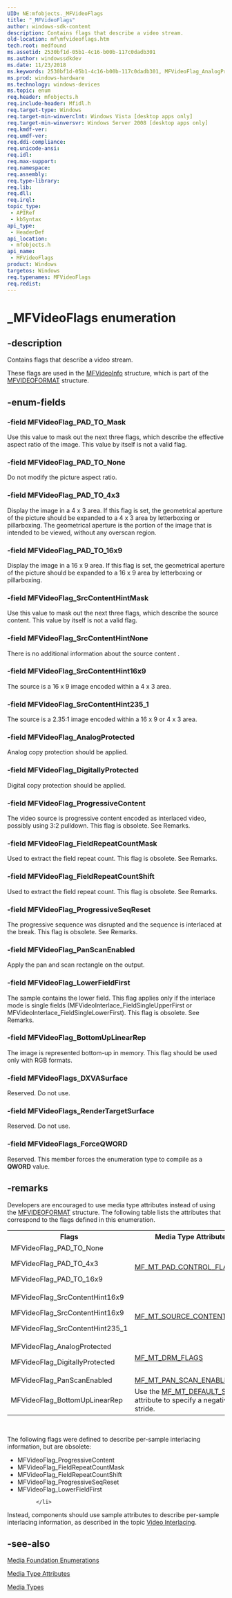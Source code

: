 ```yaml
---
UID: NE:mfobjects._MFVideoFlags
title: "_MFVideoFlags"
author: windows-sdk-content
description: Contains flags that describe a video stream.
old-location: mf\mfvideoflags.htm
tech.root: medfound
ms.assetid: 2530bf1d-05b1-4c16-b00b-117c0dadb301
ms.author: windowssdkdev
ms.date: 11/23/2018
ms.keywords: 2530bf1d-05b1-4c16-b00b-117c0dadb301, MFVideoFlag_AnalogProtected, MFVideoFlag_BottomUpLinearRep, MFVideoFlag_DigitallyProtected, MFVideoFlag_FieldRepeatCountMask, MFVideoFlag_FieldRepeatCountShift, MFVideoFlag_LowerFieldFirst, MFVideoFlag_PAD_TO_16x9, MFVideoFlag_PAD_TO_4x3, MFVideoFlag_PAD_TO_Mask, MFVideoFlag_PAD_TO_None, MFVideoFlag_PanScanEnabled, MFVideoFlag_ProgressiveContent, MFVideoFlag_ProgressiveSeqReset, MFVideoFlag_SrcContentHint16x9, MFVideoFlag_SrcContentHint235_1, MFVideoFlag_SrcContentHintMask, MFVideoFlag_SrcContentHintNone, MFVideoFlags, MFVideoFlags enumeration [Media Foundation], MFVideoFlags_DXVASurface, MFVideoFlags_ForceQWORD, MFVideoFlags_RenderTargetSurface, _MFVideoFlags, mf.mfvideoflags, mfobjects/MFVideoFlag_AnalogProtected, mfobjects/MFVideoFlag_BottomUpLinearRep, mfobjects/MFVideoFlag_DigitallyProtected, mfobjects/MFVideoFlag_FieldRepeatCountMask, mfobjects/MFVideoFlag_FieldRepeatCountShift, mfobjects/MFVideoFlag_LowerFieldFirst, mfobjects/MFVideoFlag_PAD_TO_16x9, mfobjects/MFVideoFlag_PAD_TO_4x3, mfobjects/MFVideoFlag_PAD_TO_Mask, mfobjects/MFVideoFlag_PAD_TO_None, mfobjects/MFVideoFlag_PanScanEnabled, mfobjects/MFVideoFlag_ProgressiveContent, mfobjects/MFVideoFlag_ProgressiveSeqReset, mfobjects/MFVideoFlag_SrcContentHint16x9, mfobjects/MFVideoFlag_SrcContentHint235_1, mfobjects/MFVideoFlag_SrcContentHintMask, mfobjects/MFVideoFlag_SrcContentHintNone, mfobjects/MFVideoFlags, mfobjects/MFVideoFlags_DXVASurface, mfobjects/MFVideoFlags_ForceQWORD, mfobjects/MFVideoFlags_RenderTargetSurface
ms.prod: windows-hardware
ms.technology: windows-devices
ms.topic: enum
req.header: mfobjects.h
req.include-header: Mfidl.h
req.target-type: Windows
req.target-min-winverclnt: Windows Vista [desktop apps only]
req.target-min-winversvr: Windows Server 2008 [desktop apps only]
req.kmdf-ver: 
req.umdf-ver: 
req.ddi-compliance: 
req.unicode-ansi: 
req.idl: 
req.max-support: 
req.namespace: 
req.assembly: 
req.type-library: 
req.lib: 
req.dll: 
req.irql: 
topic_type:
 - APIRef
 - kbSyntax
api_type:
 - HeaderDef
api_location:
 - mfobjects.h
api_name:
 - MFVideoFlags
product: Windows
targetos: Windows
req.typenames: MFVideoFlags
req.redist: 
---
```


# _MFVideoFlags enumeration


## -description


Contains flags that describe a video stream.

These flags are used in the <a href="https://msdn.microsoft.com/746fd84f-58f8-42ab-bcf7-8fd18dcd02af">MFVideoInfo</a> structure, which is part of the <a href="https://msdn.microsoft.com/7fbc4a35-117c-4f0c-9e9b-ff44e30a1618">MFVIDEOFORMAT</a> structure.


## -enum-fields




### -field MFVideoFlag_PAD_TO_Mask

Use this value to mask out the next three flags, which describe the effective aspect ratio of the image. This value by itself is not a valid flag.


### -field MFVideoFlag_PAD_TO_None

Do not modify the picture aspect ratio.


### -field MFVideoFlag_PAD_TO_4x3

Display the image in a 4 x 3 area. If this flag is set, the geometrical aperture of the picture should be expanded to a 4 x 3 area by letterboxing or pillarboxing. The geometrical aperture is the portion of the image that is intended to be viewed, without any overscan region.


### -field MFVideoFlag_PAD_TO_16x9

Display the image in a 16 x 9 area. If this flag is set, the geometrical aperture of the picture should be expanded to a 16 x 9 area by letterboxing or pillarboxing.


### -field MFVideoFlag_SrcContentHintMask

Use this value to mask out the next three flags, which describe the source content. This value by itself is not a valid flag.


### -field MFVideoFlag_SrcContentHintNone

There is no additional information about the source content .


### -field MFVideoFlag_SrcContentHint16x9

The source is a 16 x 9 image encoded within a 4 x 3 area.


### -field MFVideoFlag_SrcContentHint235_1

The source is a 2.35:1 image encoded within a 16 x 9 or 4 x 3 area.


### -field MFVideoFlag_AnalogProtected

Analog copy protection should be applied.


### -field MFVideoFlag_DigitallyProtected

Digital copy protection should be applied.


### -field MFVideoFlag_ProgressiveContent

The video source is progressive content encoded as interlaced video, possibly using 3:2 pulldown. This flag is obsolete. See Remarks.


### -field MFVideoFlag_FieldRepeatCountMask

Used to extract the field repeat count. This flag is obsolete. See Remarks.


### -field MFVideoFlag_FieldRepeatCountShift

Used to extract the field repeat count. This flag is obsolete. See Remarks.


### -field MFVideoFlag_ProgressiveSeqReset

The progressive sequence was disrupted and the sequence is interlaced at the break. This flag is obsolete. See Remarks.


### -field MFVideoFlag_PanScanEnabled

Apply the pan and scan rectangle on the output.


### -field MFVideoFlag_LowerFieldFirst

The sample contains the lower field. This flag applies only if the interlace mode is single fields (MFVideoInterlace_FieldSingleUpperFirst or MFVideoInterlace_FieldSingleLowerFirst). This flag is obsolete. See Remarks.


### -field MFVideoFlag_BottomUpLinearRep

The image is represented bottom-up in memory. This flag should be used only with RGB formats.


### -field MFVideoFlags_DXVASurface

Reserved. Do not use.


### -field MFVideoFlags_RenderTargetSurface

Reserved. Do not use.


### -field MFVideoFlags_ForceQWORD

Reserved. This member forces the enumeration type to compile as a <b>QWORD</b> value.


## -remarks



Developers are encouraged to use media type attributes instead of using the <a href="https://msdn.microsoft.com/7fbc4a35-117c-4f0c-9e9b-ff44e30a1618">MFVIDEOFORMAT</a> structure. The following table lists the attributes that correspond to the flags defined in this enumeration.

<table>
<tr>
<th>Flags</th>
<th>Media Type Attribute</th>
</tr>
<tr>
<td>
MFVideoFlag_PAD_TO_None

MFVideoFlag_PAD_TO_4x3

MFVideoFlag_PAD_TO_16x9

</td>
<td>
<a href="https://msdn.microsoft.com/d7fec5fb-a1fe-4cc9-aa27-a3af0456ea8d">MF_MT_PAD_CONTROL_FLAGS</a>
</td>
</tr>
<tr>
<td>
MFVideoFlag_SrcContentHint16x9

MFVideoFlag_SrcContentHint16x9

MFVideoFlag_SrcContentHint235_1

</td>
<td>
<a href="https://msdn.microsoft.com/6b32e257-c523-4859-8c8f-661c33810624">MF_MT_SOURCE_CONTENT_HINT</a>
</td>
</tr>
<tr>
<td>
MFVideoFlag_AnalogProtected

MFVideoFlag_DigitallyProtected

</td>
<td>
<a href="https://msdn.microsoft.com/fb12ba38-a4f4-44fe-bf31-e731c56bb145">MF_MT_DRM_FLAGS</a>
</td>
</tr>
<tr>
<td>MFVideoFlag_PanScanEnabled</td>
<td>
<a href="https://msdn.microsoft.com/9e8746c6-13a4-4cf7-9748-82223d9529fa">MF_MT_PAN_SCAN_ENABLED</a>
</td>
</tr>
<tr>
<td>MFVideoFlag_BottomUpLinearRep</td>
<td>Use the <a href="https://msdn.microsoft.com/71fda231-3497-49db-b82e-2fd79f6ade66">MF_MT_DEFAULT_STRIDE</a> attribute to specify a negative stride.</td>
</tr>
</table>
 

The following flags were defined to describe per-sample interlacing information, but are obsolete:

<ul>
<li>MFVideoFlag_ProgressiveContent
          </li>
<li>MFVideoFlag_FieldRepeatCountMask
          </li>
<li>MFVideoFlag_FieldRepeatCountShift
          </li>
<li>MFVideoFlag_ProgressiveSeqReset
          </li>
<li>MFVideoFlag_LowerFieldFirst
            
          </li>
</ul>
Instead, components should use sample attributes to describe per-sample interlacing information, as described in the topic <a href="https://msdn.microsoft.com/2911ae57-1703-4a9d-bd33-94af1e0f8804">Video Interlacing</a>.




## -see-also




<a href="https://msdn.microsoft.com/f26a730f-18c4-4247-acaf-af1dfad19086">Media Foundation Enumerations</a>



<a href="https://msdn.microsoft.com/e84ba3f6-4857-4340-baca-5847650ea7b8">Media Type Attributes</a>



<a href="https://msdn.microsoft.com/690fda6e-dcbd-44dc-968d-cc949126da81">Media Types</a>
 

 

